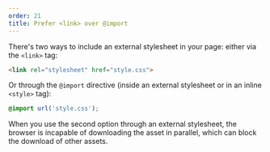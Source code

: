 ```yaml
---
order: 21
title: Prefer <link> over @import
---
```


There's two ways to include an external stylesheet in your page: either via the `<link>` tag:

```html
<link rel="stylesheet" href="style.css">
```

Or through the `@import` directive (inside an external stylesheet or in an inline `<style>` tag):

```css
@import url('style.css');
```

When you use the second option through an external stylesheet, the browser is incapable of downloading the asset in parallel, which can block the download of other assets.
